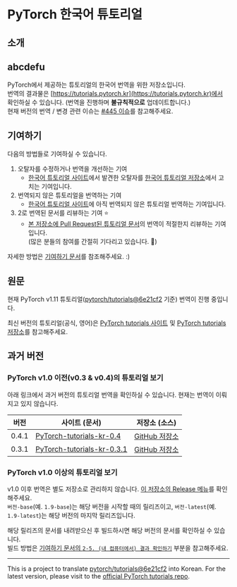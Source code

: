 # PyTorch 한국어 튜토리얼

## 소개
## abcdefu
PyTorch에서 제공하는 튜토리얼의 한국어 번역을 위한 저장소입니다.\
번역의 결과물은 [https://tutorials.pytorch.kr](https://tutorials.pytorch.kr)에서 확인하실 수 있습니다. (번역을 진행하며 **불규칙적으로** 업데이트합니다.)\
현재 버전의 번역 / 변경 관련 이슈는 [#445 이슈](https://github.com/PyTorchKorea/tutorials-kr/issues/445)를 참고해주세요.

## 기여하기

다음의 방법들로 기여하실 수 있습니다.

1. 오탈자를 수정하거나 번역을 개선하는 기여
   * [한국어 튜토리얼 사이트](http://tutorials.pytorch.kr/)에서 발견한 오탈자를 [한국어 튜토리얼 저장소](https://github.com/PyTorchKorea/tutorials-kr)에서 고치는 기여입니다.
2. 번역되지 않은 튜토리얼을 번역하는 기여
   * [한국어 튜토리얼 사이트](http://tutorials.pytorch.kr/)에 아직 번역되지 않은 튜토리얼 번역하는 기여입니다.
3. 2로 번역된 문서를 리뷰하는 기여 :star:
   * [본 저장소에 Pull Request된 튜토리얼 문서](https://github.com/PyTorchKorea/tutorials-kr/pulls)의 번역이 적절한지 리뷰하는 기여입니다. \
     (많은 분들의 참여를 간절히 기다리고 있습니다. :pray:)

자세한 방법은 [기여하기 문서](CONTRIBUTING.md)를 참조해주세요. :)

## 원문

현재 PyTorch v1.11 튜토리얼([pytorch/tutorials@6e21cf2](https://github.com/pytorch/tutorials/commit/6e21cf2e81beb8b4dddc9713be0c8746087fd59e) 기준) 번역이 진행 중입니다.

최신 버전의 튜토리얼(공식, 영어)은 [PyTorch tutorials 사이트](https://pytorch.org/tutorials) 및 [PyTorch tutorials 저장소](https://github.com/pytorch/tutorials)를 참고해주세요.

## 과거 버전

### PyTorch v1.0 이전(v0.3 & v0.4)의 튜토리얼 보기

아래 링크에서 과거 버전의 튜토리얼 번역을 확인하실 수 있습니다. 현재는 번역이 이뤄지고 있지 않습니다.

  | 버전   | 사이트 (문서) | 저장소 (소스) |
  | ------ | ------------- | ------------- |
  | 0.4.1  | [PyTorch-tutorials-kr-0.4](https://9bow.github.io/PyTorch-tutorials-kr-0.4) | [GitHub 저장소](https://github.com/PyTorchKorea/tutorials-kr-0.4) |
  | 0.3.1  | [PyTorch-tutorials-kr-0.3.1](https://9bow.github.io/PyTorch-tutorials-kr-0.3.1) | [GitHub 저장소](https://github.com/PyTorchKorea/tutorials-kr-0.3.1) |

### PyTorch v1.0 이상의 튜토리얼 보기

v1.0 이후 번역은 별도 저장소로 관리하지 않습니다. [이 저장소의 Release 메뉴](https://github.com/PyTorchKorea/tutorials-kr/releases)를 확인해주세요. \
`버전-base`(예. `1.9-base`)는 해당 버전을 시작할 때의 릴리즈이고, `버전-latest`(예. `1.9-latest`)는 해당 버전의 마지막 릴리즈입니다.

해당 릴리즈의 문서를 내려받으신 후 빌드하시면 해당 버전의 문서를 확인하실 수 있습니다. \
빌드 방법은 [기여하기 문서의 `2-5. (내 컴퓨터에서) 결과 확인하기`](https://github.com/PyTorchKorea/tutorials-kr/blob/master/CONTRIBUTING.md#2-5-내-컴퓨터에서-결과-확인하기) 부분을 참고해주세요.

---
This is a project to translate [pytorch/tutorials@6e21cf2](https://github.com/pytorch/tutorials/commit/6e21cf2e81beb8b4dddc9713be0c8746087fd59e) into Korean.
For the latest version, please visit to the [official PyTorch tutorials repo](https://github.com/pytorch/tutorials).
